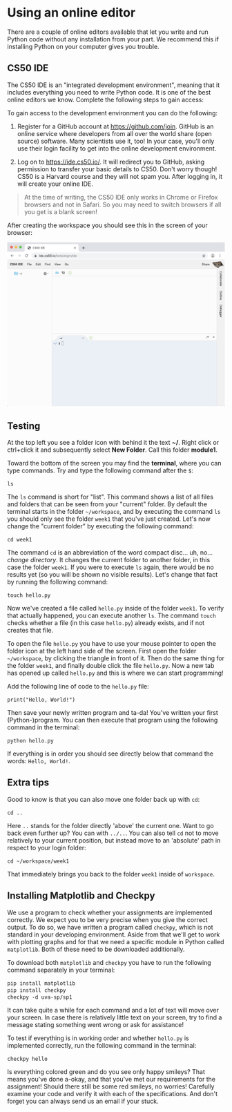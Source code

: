 # Using an online editor

There are a couple of online editors available that let you write and run Python code without any installation from your part. We recommend this if installing Python on your computer gives you trouble.

## CS50 IDE

The CS50 IDE is an "integrated development environment", meaning that it includes everything you need to write Python code. It is one of the best online editors we know. Complete the following steps to gain access:

To gain access to the development environment you can do the following:

1. Register for a GitHub account at <https://github.com/join>. GitHub is an online service where developers from all over the world share (open source) software. Many scientists use it, too! In your case, you'll only use their login facility to get into the online development environment.

2. Log on to <https://ide.cs50.io/>. It will redirect you to GitHub, asking permission to transfer your basic details to CS50. Don't worry though! CS50 is a Harvard course and they will not spam you. After logging in, it will create your online IDE.

> At the time of writing, the CS50 IDE only works in Chrome or Firefox browsers and not in Safari. So you may need to switch browsers if all you get is a blank screen!

After creating the workspace you should see this in the screen of your browser:

![cs50](cs50.png)

## Testing

At the top left you see a folder icon with behind it the text **~/**. Right click or ctrl+click it and subsequently select **New Folder**. Call this folder **module1**.

Toward the bottom of the screen you may find the **terminal**, where you can type commands. Try and type the following command after the `$`:

    ls

The `ls` command is short for "list". This command shows a list of all files and folders that can be seen from your "current" folder. By default the terminal starts in the folder `~/workspace`, and by executing the command `ls` you should only see the folder `week1` that you've just created. Let's now change the "current folder" by executing the following command:

    cd week1

The command `cd` is an abbreviation of the word compact disc... uh, no... *change directory*. It changes the current folder to another folder, in this case the folder `week1`. If you were to execute `ls` again, there would be no results yet (so you will be shown no visible results). Let's change that fact by running the following command:

    touch hello.py

Now we've created a file called `hello.py` inside of the folder `week1`. To verify that actually happened, you can execute another `ls`. The command `touch` checks whether a file (in this case `hello.py`) already exists, and if not creates that file.

To open the file `hello.py` you have to use your mouse pointer to open the folder icon at the left hand side of the screen. First open the folder `~/workspace`, by clicking the triangle in front of it. Then do the same thing for the folder `week1`, and finally double click the file `hello.py`. Now a new tab has opened up called `hello.py` and this is where we can start programming!

Add the following line of code to the `hello.py` file:

    print("Hello, World!")

Then save your newly written program and ta-da! You've written your first (Python-)program. You can then execute that program using the following command in the terminal:

    python hello.py

If everything is in order you should see directly below that command the words: `Hello, World!`.

## Extra tips

Good to know is that you can also move one folder back up with `cd`:

    cd ..

Here `..` stands for the folder directly 'above' the current one. Want to go back even further up? You can with `../..`. You can also tell `cd` not to move relatively to your current position, but instead move to an 'absolute' path in respect to your login folder:

    cd ~/workspace/week1

That immediately brings you back to the folder `week1` inside of `workspace`.

## Installing Matplotlib and Checkpy

We use a program to check whether your assignments are implemented correctly. We expect you to be very precise when you give the correct output. To do so, we have written a program called `checkpy`, which is not standard in your developing environment. Aside from that we'll get to work with plotting graphs and for that we need a specific module in Python called `matplotlib`. Both of these need to be downloaded additionally.

To download both `matplotlib` and `checkpy` you have to run the following command separately in your terminal:

    pip install matplotlib
    pip install checkpy
    checkpy -d uva-sp/sp1

It can take quite a while for each command and a lot of text will move over your screen. In case there is relatively little text on your screen, try to find a message stating something went wrong or ask for assistance!

To test if everything is in working order and whether `hello.py` is implemented correctly, run the following command in the terminal:

    checkpy hello

Is everything colored green and do you see only happy smileys? That means you've done a-okay, and that you've met our requirements for the assignment! Should there still be some red smileys, no worries! Carefully examine your code and verify it with each of the specifications. And don't forget you can always send us an email if your stuck.
